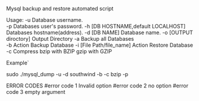 Mysql backup and restore automated script


Usage:
      -u                                         Database username.        
      -p                                         Databases user's password.
      -h [DB HOSTNAME,default LOCALHOST]         Databases hostname(address).
      -d [DB NAME]                               Database name.
      -o [OUTPUT diroctory]                      Output Directory
      -a                                         Backup all Databases        
      -b                                         Action Backup Database
      -i [File Path/file_name]                   Action Restore Database
      -c                                         Compress
        bzip                                            with BZIP
        gzip                                            with GZIP

Example` 
 
sudo ./mysql_dump -u -d southwind  -b -c bzip -p



ERROR CODES
#error code 1 Invalid option
#error code 2 no option
#error code 3 empty argument
